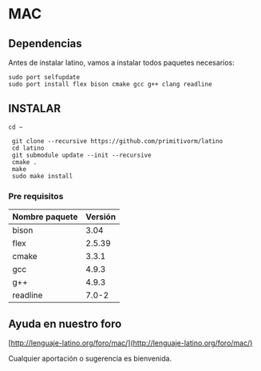 # MAC

## Dependencias

Antes de instalar latino, vamos a instalar todos paquetes necesarios:

```
sudo port selfupdate
sudo port install flex bison cmake gcc g++ clang readline
```

## INSTALAR

```
cd ~

 git clone --recursive https://github.com/primitivorm/latino
 cd latino
 git submodule update --init --recursive
 cmake .
 make
 sudo make install
```

### Pre requisitos

| Nombre paquete | Versión |
| :--- | :--- |
| bison | 3.04 |
| flex | 2.5.39 |
| cmake | 3.3.1 |
| gcc | 4.9.3 |
| g++ | 4.9.3 |
| readline | 7.0-2 |



## Ayuda en nuestro foro

[http://lenguaje-latino.org/foro/mac/](http://lenguaje-latino.org/foro/mac/)

Cualquier aportación o sugerencia es bienvenida.


